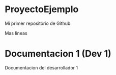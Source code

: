 # ProyectoEjemplo
Mi primer repositorio de Github

Mas lineas
# Documentacion 1 (Dev 1)
Documentacion del desarrollador 1
